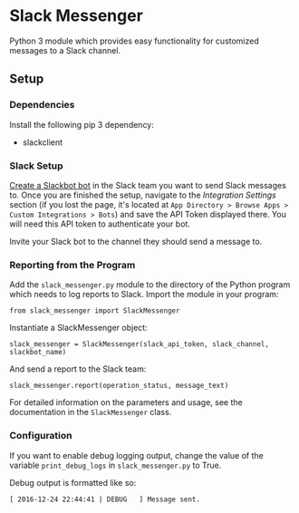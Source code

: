 # Slack Messenger

Python 3 module which provides easy functionality for customized messages to a Slack channel.

## Setup

### Dependencies

Install the following pip 3 dependency:
* slackclient

### Slack Setup

[Create a Slackbot bot](https://api.slack.com/bot-users) in the Slack team you want to send Slack messages to. Once you are finished the setup, navigate to the _Integration Settings_ section (if you lost the page, it's located at `App Directory > Browse Apps > Custom Integrations > Bots`) and save the API Token displayed there. You will need this API token to authenticate your bot.

Invite your Slack bot to the channel they should send a message to.

### Reporting from the Program

Add the `slack_messenger.py` module to the directory of the Python program which needs to log reports to Slack. Import the module in your program:

```
from slack_messenger import SlackMessenger
```

Instantiate a SlackMessenger object:
```
slack_messenger = SlackMessenger(slack_api_token, slack_channel, slackbot_name)
```

And send a report to the Slack team:
```
slack_messenger.report(operation_status, message_text)
```

For detailed information on the parameters and usage, see the documentation in the `SlackMessenger` class.

### Configuration

If you want to enable debug logging output, change the value of the variable `print_debug_logs` in `slack_messenger.py` to True.

Debug output is formatted like so:
```
[ 2016-12-24 22:44:41 | DEBUG   ] Message sent.
```
